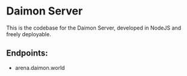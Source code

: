 # Daimon Server

This is the codebase for the Daimon Server, developed in NodeJS and freely deployable.

## Endpoints:

- arena.daimon.world
